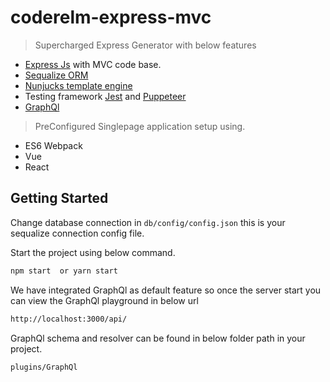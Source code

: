 # coderelm-express-mvc 

> Supercharged Express Generator with below features

* [Express Js](https://expressjs.com/) with MVC code base.
* [Sequalize ORM](http://docs.sequelizejs.com/)
* [Nunjucks template engine](https://mozilla.github.io/nunjucks/) 
* Testing framework [Jest](https://jestjs.io/) and [Puppeteer](https://github.com/GoogleChrome/puppeteer)
* [GraphQl](https://graphql.org/)

> PreConfigured Singlepage application setup using.

* ES6 Webpack
* Vue
* React

## Getting Started

Change database connection in `db/config/config.json` this is your sequalize connection config file.

Start the project using below command.

```bash
npm start  or yarn start
```

We have integrated GraphQl as default feature so once the server start you can view the GraphQl playground in below
url

```bash
http://localhost:3000/api/
```

GraphQl schema and resolver can be found in below folder path in your project.

```bash
plugins/GraphQl
```
